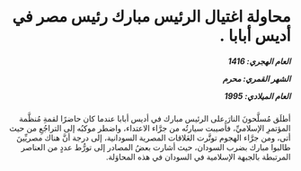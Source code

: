 <h1 dir="rtl">محاولة اغتيال الرئيس مبارك رئيس مصر في أديس أبابا .</h1>

<h5 dir="rtl">العام الهجري:  1416

الشهر القمري: محرم

العام الميلادي: 1995</h5>

<p dir="rtl">أطلَق مُسلَّحونَ النارَ على الرئيس مبارك في أديس أبابا عندما كان حاضرًا لقمةِ مُنظَّمة المؤتمرِ الإسلاميِّ، فأُصيبت سيارتُه من جرَّاء الاعتداء، واضطر موكبُه إلى التراجُعِ من حيث أتى، ومن جرَّاء الهجوم توتَّرت العَلاقات المصرية السودانية، إلى درجة أنَّ هناك مصريِّينَ طالبوا مبارك بضرب السودان، حيث أشارت بعضُ المصادر إلى تورُّط عددٍ من العناصر المرتبطة بالجبهة الإسلامية في السودان في هذه المحاوَلة.</p></br>
